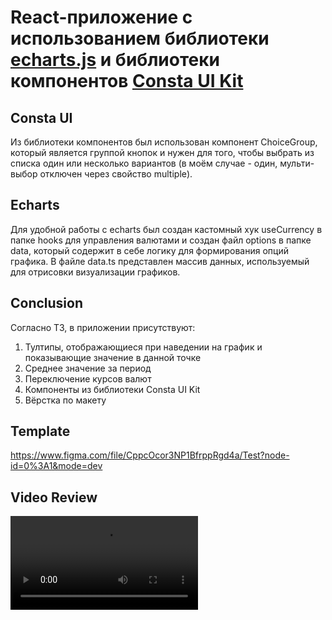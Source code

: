 # React-приложение с использованием библиотеки [**echarts.js**](https://echarts.apache.org/en/index.html) и библиотеки компонентов [**Consta UI Kit**](https://consta.design/libs/uikit)
## Consta UI 
Из библиотеки компонентов был использован компонент ChoiceGroup, который является группой кнопок и нужен для того, чтобы выбрать из списка один или несколько вариантов (в моём случае - один, мульти-выбор отключен через свойство multiple).
## Echarts 
Для удобной работы с echarts был создан кастомный хук useCurrency в папке hooks для управления валютами и создан файл options в папке data, который содержит в себе логику для формирования опций графика. В файле data.ts представлен массив данных, используемый для отрисовки визуализации графиков.
## Conclusion
Согласно ТЗ, в приложении присутствуют:
1. Тултипы, отображающиеся при наведении на график и показывающие значение в данной точке
2. Среднее значение за период
3. Переключение курсов валют
4. Компоненты из библиотеки Consta UI Kit
5. Вёрстка по макету
## Template
https://www.figma.com/file/CppcOcor3NP1BfrppRgd4a/Test?node-id=0%3A1&mode=dev
## Video Review
<video src="https://github.com/user-attachments/assets/403a53ed-4512-4160-b4a8-e01281b39782" controls="controls" style="max-width: 100%;"></video>
